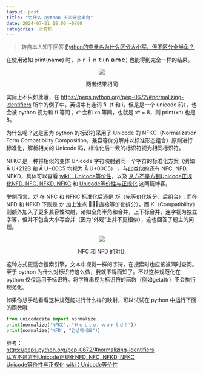 ```yaml
---
layout: post
title: "为什么 python 不区分全半角"
date: 2024-07-21 18:00 +0800
categories: 计算机
---
```


> 转自本人知乎回答 [Python的变量名为什么区分大小写，但不区分全半角？](https://www.zhihu.com/question/596405042/answer/3568948103)

在使用诸如 print(__name__) 时，ｐｒｉｎｔ(__ｎａｍｅ__) 也能得到完全一样的结果。

<p align="center"><img src="{{site.base_url}}/image/2024.7.21.whyp.1.png"/></p>
<p align="center">两者结果相同</p>

实际上不只如此哦，在 <https://peps.python.org/pep-0672/#normalizing-identifiers> 所举的例子中，英语中有连词 ﬁ（f 和 i，但是是一个 unicode 码），也会被 python 视为和 fi 等同；xⁿ 会和 xn 等同，也就是 xⁿ = 8，则 print(xn) 也是 8。

为什么呢？这是因为 python 的标识符采用了 Unicode 的 NFKC（Normalization Form Compatibility Composition，兼容等价分解并以标准形态组合）原则进行标准化，解析相关的 Unicode 码，标准化后一致的标识符视为相同标识符。

NFKC 是一种将相似的变体 Unicode 字符映射到同一个字符的标准化方案（例如 Å U+212B 和 Å U+00C5 均视为 Å U+00C5） ，与此类似的还有 NFC, NFD, NFKD，具体可以查看 [wiki：Unicode等价性](https://zh.wikipedia.org/wiki/Unicode%E7%AD%89%E5%83%B9%E6%80%A7)，以及 [从⽅不是方到Unicode正规化NFD, NFC, NFKD, NFKC](https://xobo.org/unicode-normalization-nfd-nfc-nfkd-nfkc/) 和 [Unicode等价性与正规化](https://medium.com/@wanxiao1994/unicode%E7%AD%89%E4%BB%B7%E6%80%A7%E4%B8%8E%E6%AD%A3%E8%A7%84%E5%8C%96-2eb50b343bc1) 这两篇博客。

举例而言，が 在 NFC 和 NFKC 标准化后还是 が（先等价化拆分，后组合）；而在 NFD 和 NFKD 下则是 か 加上浊点 ◌゙（直接等价化拆分）。而 K（Compatibility）则额外加入了更多兼容性映射，诸如全角半角和合并，上下标合并，连字视为独立字等，但并不包含大小写合并（因为“外观”上并不更相似），这也回答了题主的问题。

<p align="center"><img src="{{site.base_url}}/image/2024.7.21.whyp.2.png"/></p>
<p align="center">NFC 和 NFD 的对比</p>

这种方式更适合搜索引擎，文本中视觉一样的字符，在搜索时也应该被同时查阅。至于 python 为什么对标识符这么做，我就不得而知了。不过这种规范化在 python 仅仅适用于标识符。将字符串视为标识符的函数（例如getattr）不会执行规范化。

如果你想手动看看这种规范能进行什么样的映射，可以试试在 python 中运行下面的函数哦

```python
from unicodedata import normalize
print(normalize('NFKC', "Ｈｅｌｌｏ，ｗｏｒｌｄ！"))
print(normalize('NFD', "안녕하세요"))
```

参考：  
<https://peps.python.org/pep-0672/#normalizing-identifiers>  
[从⽅不是方到Unicode正规化NFD, NFC, NFKD, NFKC](https://xobo.org/unicode-normalization-nfd-nfc-nfkd-nfkc/)  
[Unicode等价性与正规化](https://medium.com/@wanxiao1994/unicode%E7%AD%89%E4%BB%B7%E6%80%A7%E4%B8%8E%E6%AD%A3%E8%A7%84%E5%8C%96-2eb50b343bc1) 
[wiki：Unicode等价性](https://zh.wikipedia.org/wiki/Unicode%E7%AD%89%E5%83%B9%E6%80%A7)
